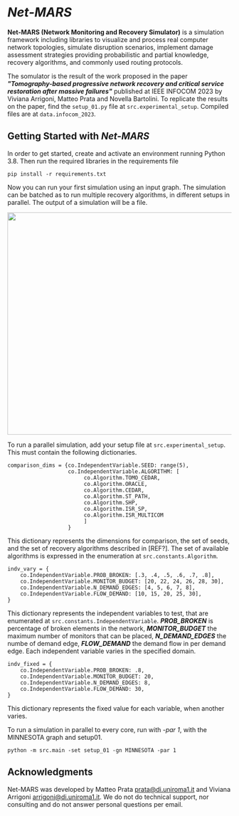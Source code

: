 # *Net-MARS*

**Net-MARS (Network Monitoring and Recovery Simulator)** is a simulation 
framework including libraries to visualize and process real computer 
network topologies, simulate disruption scenarios, implement damage 
assessment strategies providing probabilistic and partial knowledge, 
recovery algorithms, and commonly used routing protocols.

The somulator is the result of the work proposed in the paper ***"Tomography-based progressive network recovery
and critical service restoration after massive failures"*** published at IEEE INFOCOM 2023 by Viviana Arrigoni,
Matteo Prata and Novella Bartolini. To replicate the results on the paper, find the ```setup_01.py``` file at ```src.experimental_setup```. 
Compiled files are at ```data.infocom_2023```.

## Getting Started with *Net-MARS*
In order to get started, create and activate an environment running 
Python 3.8. Then run the required libraries in the requirements file

```pip install -r requirements.txt ```

Now you can run your first simulation using an input graph. The simulation 
can be batched as to run multiple recovery algorithms, in different setups 
in parallel. The output of a simulation will be a file.

<image width=800 height=500 src="data/git-images/topology-minnesota.PNG"/>

To run a parallel simulation, add your setup file at ```src.experimental_setup```. 
This must contain the following dictionaries. 

```
comparison_dims = {co.IndependentVariable.SEED: range(5),
                   co.IndependentVariable.ALGORITHM: [
                        co.Algorithm.TOMO_CEDAR,
                        co.Algorithm.ORACLE,
                        co.Algorithm.CEDAR,
                        co.Algorithm.ST_PATH,
                        co.Algorithm.SHP,
                        co.Algorithm.ISR_SP,
                        co.Algorithm.ISR_MULTICOM
                        ]
                   }
```

This dictionary represents the dimensions for comparison, the set of seeds, 
and the set of recovery algorithms described in [REF?]. The set of available algorithms 
is expressed in the enumeration at ```src.constants.Algorithm```.

```
indv_vary = {
    co.IndependentVariable.PROB_BROKEN: [.3, .4, .5, .6, .7, .8],
    co.IndependentVariable.MONITOR_BUDGET: [20, 22, 24, 26, 28, 30],
    co.IndependentVariable.N_DEMAND_EDGES: [4, 5, 6, 7, 8],
    co.IndependentVariable.FLOW_DEMAND: [10, 15, 20, 25, 30],
}
```

This dictionary represents the independent variables to test, that are enumerated at 
```src.constants.IndependentVariable```. ***PROB_BROKEN*** is percentage of broken elements 
in the network, ***MONITOR_BUDGET*** the maximum number of monitors that can be placed,
***N_DEMAND_EDGES*** the numbe of demand edge, ***FLOW_DEMAND*** the demand flow in per demand edge.
Each independent variable varies in the specified domain.

```
indv_fixed = {
    co.IndependentVariable.PROB_BROKEN: .8,
    co.IndependentVariable.MONITOR_BUDGET: 20,
    co.IndependentVariable.N_DEMAND_EDGES: 8,
    co.IndependentVariable.FLOW_DEMAND: 30,
}
```

This dictionary represents the fixed value for each variable, when another varies.

To run a simulation in parallel to every core, run with _-par 1_, with the MINNESOTA graph and setup01.
``` 
python -m src.main -set setup_01 -gn MINNESOTA -par 1
```


## Acknowledgments
Net-MARS was developed by Matteo Prata [prata@di.uniroma1.it](mailto:prata@di.uniroma1.it) and Viviana Arrigoni [arrigoni@di.uniroma1.it](mailto:arrigoni@di.uniroma1.it). We do not do technical support, nor consulting and do not answer personal questions per email. 
